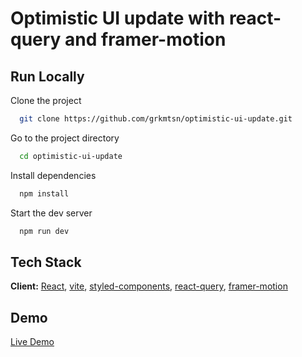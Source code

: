 
# Optimistic UI update with react-query and framer-motion




## Run Locally

Clone the project

```bash
  git clone https://github.com/grkmtsn/optimistic-ui-update.git
```

Go to the project directory

```bash
  cd optimistic-ui-update
```

Install dependencies

```bash
  npm install
```

Start the dev server

```bash
  npm run dev
```

  
## Tech Stack

**Client:** [React](https://reactjs.org/), [vite](https://vitejs.dev), [styled-components](https://styled-components.com/), [react-query](https://react-query.tanstack.com/), [framer-motion](https://www.framer.com/)

  
  
## Demo

[Live Demo](https://grkmtsn.github.io/optimistic-ui-update/)

  